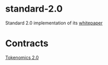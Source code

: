 # standard-2.0
Standard 2.0 implementation of its [whitepaper](https://github.com/standardweb3/Whitepaper/blob/main/whitepaper_ko-kr.md#1-%EC%A0%95%EC%9D%98-justice)

# Contracts

[Tokenomics 2.0](./contracts/membership/)